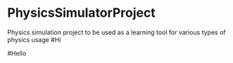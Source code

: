 # PhysicsSimulatorProject
Physics simulation project to be used as a learning tool for various types of physics usage
#Hi

#Hello